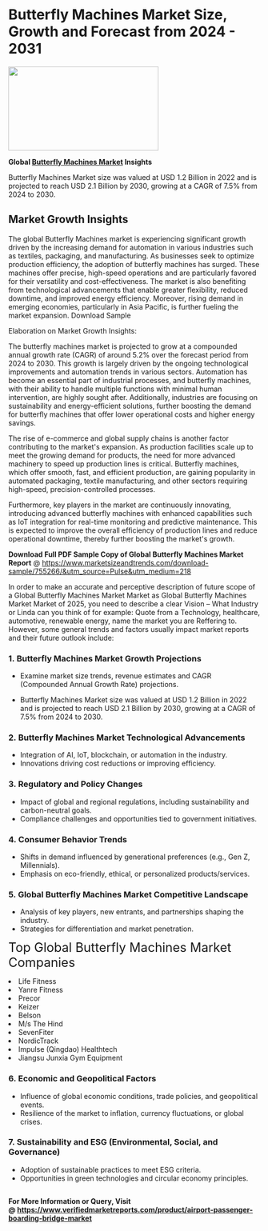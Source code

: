 <H1>Butterfly Machines Market Size, Growth and Forecast from 2024 - 2031</H1><img class="aligncenter size-medium wp-image-584254" src="https://thirdeyenews.in/wp-content/uploads/2024/09/Global-Market-Research-300x168.jpeg" alt="" width="300" height="168" /><p><strong>Global&nbsp;<a href="https://www.marketsizeandtrends.com/download-sample/755266/&amp;utm_source=Pulse&amp;utm_medium=218">Butterfly Machines Market</a> Insights</strong></p><p>Butterfly Machines Market size was valued at USD 1.2 Billion in 2022 and is projected to reach USD 2.1 Billion by 2030, growing at a CAGR of 7.5% from 2024 to 2030.</p><p><h2>Market Growth Insights</h2> <p>The global Butterfly Machines market is experiencing significant growth driven by the increasing demand for automation in various industries such as textiles, packaging, and manufacturing. As businesses seek to optimize production efficiency, the adoption of butterfly machines has surged. These machines offer precise, high-speed operations and are particularly favored for their versatility and cost-effectiveness. The market is also benefiting from technological advancements that enable greater flexibility, reduced downtime, and improved energy efficiency. Moreover, rising demand in emerging economies, particularly in Asia Pacific, is further fueling the market expansion. Download Sample</p> <p>Elaboration on Market Growth Insights:</p> <p>The butterfly machines market is projected to grow at a compounded annual growth rate (CAGR) of around 5.2% over the forecast period from 2024 to 2030. This growth is largely driven by the ongoing technological improvements and automation trends in various sectors. Automation has become an essential part of industrial processes, and butterfly machines, with their ability to handle multiple functions with minimal human intervention, are highly sought after. Additionally, industries are focusing on sustainability and energy-efficient solutions, further boosting the demand for butterfly machines that offer lower operational costs and higher energy savings.</p> <p>The rise of e-commerce and global supply chains is another factor contributing to the market's expansion. As production facilities scale up to meet the growing demand for products, the need for more advanced machinery to speed up production lines is critical. Butterfly machines, which offer smooth, fast, and efficient production, are gaining popularity in automated packaging, textile manufacturing, and other sectors requiring high-speed, precision-controlled processes.</p> <p>Furthermore, key players in the market are continuously innovating, introducing advanced butterfly machines with enhanced capabilities such as IoT integration for real-time monitoring and predictive maintenance. This is expected to improve the overall efficiency of production lines and reduce operational downtime, thereby further boosting the market's growth.</p> <p></p><p><span class=""><strong>Download Full PDF Sample Copy of Global Butterfly Machines Market Report</strong> @ <a href="https://www.marketsizeandtrends.com/download-sample/755266/&amp;utm_source=Pulse&amp;utm_medium=218" target="_blank">https://www.marketsizeandtrends.com/download-sample/755266/&amp;utm_source=Pulse&amp;utm_medium=218</a></span></p><p>In order to make an accurate and perceptive description of future scope of a Global&nbsp;Butterfly Machines Market Market as Global&nbsp;Butterfly Machines Market Market of 2025, you need to describe a clear Vision &ndash; What Industry or Linda can you think of for example: Quote from a Technology, healthcare, automotive, renewable energy, name the market you are Reffering to. However, some general trends and factors usually impact market reports and their future outlook include:</p><h3>1.&nbsp;<strong>Butterfly Machines Market Growth Projections</strong></h3><ul><li>Examine market size trends, revenue estimates and CAGR (Compounded Annual Growth Rate) projections.</li><li><p>Butterfly Machines Market size was valued at USD 1.2 Billion in 2022 and is projected to reach USD 2.1 Billion by 2030, growing at a CAGR of 7.5% from 2024 to 2030.</p></li></ul><h3>2.&nbsp;<strong>Butterfly Machines Market Technological Advancements</strong></h3><ul><li>Integration of AI, IoT, blockchain, or automation in the industry.</li><li>Innovations driving cost reductions or improving efficiency.</li></ul><h3>3.&nbsp;<strong>Regulatory and Policy Changes</strong></h3><ul><li>Impact of global and regional regulations, including sustainability and carbon-neutral goals.</li><li>Compliance challenges and opportunities tied to government initiatives.</li></ul><h3>4.&nbsp;<strong>Consumer Behavior Trends</strong></h3><ul><li>Shifts in demand influenced by generational preferences (e.g., Gen Z, Millennials).</li><li>Emphasis on eco-friendly, ethical, or personalized products/services.</li></ul><h3>5.&nbsp;<strong>Global Butterfly Machines Market Competitive Landscape</strong></h3><ul><li>Analysis of key players, new entrants, and partnerships shaping the industry.</li><li>Strategies for differentiation and market penetration.</li></ul><p data-pm-slice="1 1 []"><span style="color: inherit; font-family: inherit; font-size: 25px;">Top Global Butterfly Machines Market Companies</span></p><div class="" data-test-id=""><p><li>Life Fitness</li><li> Yanre Fitness</li><li> Precor</li><li> Keizer</li><li> Belson</li><li> M/s The Hind</li><li> SevenFiter</li><li> NordicTrack</li><li> Impulse (Qingdao) Healthtech</li><li> Jiangsu Junxia Gym Equipment</li></p></div><h3>6.&nbsp;<strong>Economic and Geopolitical Factors</strong></h3><ul><li>Influence of global economic conditions, trade policies, and geopolitical events.</li><li>Resilience of the market to inflation, currency fluctuations, or global crises.</li></ul><h3>7.&nbsp;<strong>Sustainability and ESG (Environmental, Social, and Governance)</strong></h3><ul><li>Adoption of sustainable practices to meet ESG criteria.</li><li>Opportunities in green technologies and circular economy principles.</li></ul><h2><strong style="font-size: 14px;">For More Information or Query, Visit @&nbsp;</strong><a style="background-color: #ffffff; font-size: 14px;" href="https://www.marketsizeandtrends.com/report/butterfly-machines-market/" target="_blank">https://www.verifiedmarketreports.com/product/airport-passenger-boarding-bridge-market</a></h2>
